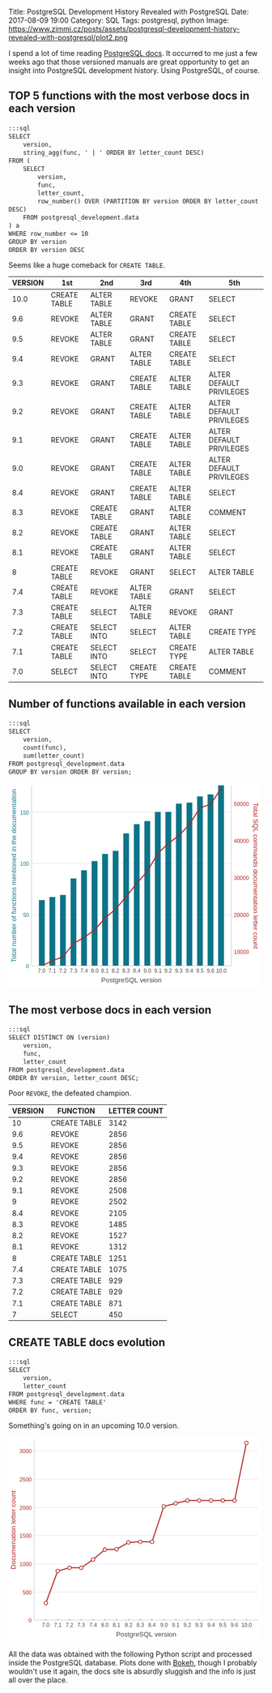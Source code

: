 Title: PostgreSQL Development History Revealed with PostgreSQL
Date: 2017-08-09 19:00
Category: SQL
Tags: postgresql, python
Image: https://www.zimmi.cz/posts/assets/postgresql-development-history-revealed-with-postgresql/plot2.png

I spend a lot of time reading [PostgreSQL docs](https://www.postgresql.org/docs/manuals/). It occurred to me just a few weeks ago that those versioned manuals are great opportunity to get an insight into PostgreSQL development history. Using PostgreSQL, of course.

## TOP 5 functions with the most verbose docs in each version

    :::sql
    SELECT
        version,
        string_agg(func, ' | ' ORDER BY letter_count DESC)
    FROM (
        SELECT
            version,
            func,
            letter_count,
            row_number() OVER (PARTITION BY version ORDER BY letter_count DESC)
        FROM postgresql_development.data
    ) a
    WHERE row_number <= 10
    GROUP BY version
    ORDER BY version DESC

Seems like a huge comeback for `CREATE TABLE`.

| VERSION | 1st | 2nd | 3rd | 4th | 5th |
|-----|----------------|----------------|----------------|----------------|----------------------------|
| 10.0 |  CREATE TABLE  |  ALTER TABLE  |  REVOKE  |  GRANT  |  SELECT  |
| 9.6 |  REVOKE  |  ALTER TABLE  |  GRANT  |  CREATE TABLE  |  SELECT  |
| 9.5 |  REVOKE  |  ALTER TABLE  |  GRANT  |  CREATE TABLE  |  SELECT  |
| 9.4 |  REVOKE  |  GRANT  |  ALTER TABLE  |  CREATE TABLE  |  SELECT  |
| 9.3 |  REVOKE  |  GRANT  |  CREATE TABLE  |  ALTER TABLE  |  ALTER DEFAULT PRIVILEGES  |
| 9.2 |  REVOKE  |  GRANT  |  CREATE TABLE  |  ALTER TABLE  |  ALTER DEFAULT PRIVILEGES  |
| 9.1 |  REVOKE  |  GRANT  |  CREATE TABLE  |  ALTER TABLE  |  ALTER DEFAULT PRIVILEGES  |
| 9.0 |  REVOKE  |  GRANT  |  CREATE TABLE  |  ALTER TABLE  |  ALTER DEFAULT PRIVILEGES  |
| 8.4 |  REVOKE  |  GRANT  |  CREATE TABLE  |  ALTER TABLE  |  SELECT  |
| 8.3 |  REVOKE  |  CREATE TABLE  |  GRANT  |  ALTER TABLE  |  COMMENT  |
| 8.2 |  REVOKE  |  CREATE TABLE  |  GRANT  |  ALTER TABLE  |  SELECT  |
| 8.1 |  REVOKE  |  CREATE TABLE  |  GRANT  |  ALTER TABLE  |  SELECT  |
| 8 |  CREATE TABLE  |  REVOKE  |  GRANT  |  SELECT  |  ALTER TABLE  |
| 7.4 |  CREATE TABLE  |  REVOKE  |  ALTER TABLE  |  GRANT  |  SELECT  |
| 7.3 |  CREATE TABLE  |  SELECT  |  ALTER TABLE  |  REVOKE  |  GRANT  |
| 7.2 |  CREATE TABLE  |  SELECT INTO  |  SELECT  |  ALTER TABLE  |  CREATE TYPE  |
| 7.1 |  CREATE TABLE  |  SELECT INTO  |  SELECT  |  CREATE TYPE  |  ALTER TABLE  |
| 7.0 |  SELECT  |  SELECT INTO  |  CREATE TYPE  |  CREATE TABLE  |  COMMENT  |

## Number of functions available in each version

    :::sql
    SELECT
        version,
        count(func),
        sum(letter_count)
    FROM postgresql_development.data
    GROUP BY version ORDER BY version;

<div class="text-center"><img src="/posts/assets/postgresql-development-history-revealed-with-postgresql/plot1.png"/></div>

## The most verbose docs in each version

    :::sql
    SELECT DISTINCT ON (version)
        version,
        func,
        letter_count
    FROM postgresql_development.data
    ORDER BY version, letter_count DESC;

Poor `REVOKE`, the defeated champion.

<div class="text-center">
    <table style="margin-left:auto; margin-right: auto">
    <thead>
    <tr>
    <th><span class="caps">VERSION</span></th>
    <th><span class="caps">FUNCTION</span></th>
    <th><span class="caps">LETTER</span> <span class="caps">COUNT</span></th>
    </tr>
    </thead>
    <tbody>
    <tr>
    <td>10</td>
    <td><span class="caps">CREATE</span> <span class="caps">TABLE</span></td>
    <td>3142</td>
    </tr>
    <tr>
    <td>9.6</td>
    <td><span class="caps">REVOKE</span></td>
    <td>2856</td>
    </tr>
    <tr>
    <td>9.5</td>
    <td><span class="caps">REVOKE</span></td>
    <td>2856</td>
    </tr>
    <tr>
    <td>9.4</td>
    <td><span class="caps">REVOKE</span></td>
    <td>2856</td>
    </tr>
    <tr>
    <td>9.3</td>
    <td><span class="caps">REVOKE</span></td>
    <td>2856</td>
    </tr>
    <tr>
    <td>9.2</td>
    <td><span class="caps">REVOKE</span></td>
    <td>2856</td>
    </tr>
    <tr>
    <td>9.1</td>
    <td><span class="caps">REVOKE</span></td>
    <td>2508</td>
    </tr>
    <tr>
    <td>9</td>
    <td><span class="caps">REVOKE</span></td>
    <td>2502</td>
    </tr>
    <tr>
    <td>8.4</td>
    <td><span class="caps">REVOKE</span></td>
    <td>2105</td>
    </tr>
    <tr>
    <td>8.3</td>
    <td><span class="caps">REVOKE</span></td>
    <td>1485</td>
    </tr>
    <tr>
    <td>8.2</td>
    <td><span class="caps">REVOKE</span></td>
    <td>1527</td>
    </tr>
    <tr>
    <td>8.1</td>
    <td><span class="caps">REVOKE</span></td>
    <td>1312</td>
    </tr>
    <tr>
    <td>8</td>
    <td><span class="caps">CREATE</span> <span class="caps">TABLE</span></td>
    <td>1251</td>
    </tr>
    <tr>
    <td>7.4</td>
    <td><span class="caps">CREATE</span> <span class="caps">TABLE</span></td>
    <td>1075</td>
    </tr>
    <tr>
    <td>7.3</td>
    <td><span class="caps">CREATE</span> <span class="caps">TABLE</span></td>
    <td>929</td>
    </tr>
    <tr>
    <td>7.2</td>
    <td><span class="caps">CREATE</span> <span class="caps">TABLE</span></td>
    <td>929</td>
    </tr>
    <tr>
    <td>7.1</td>
    <td><span class="caps">CREATE</span> <span class="caps">TABLE</span></td>
    <td>871</td>
    </tr>
    <tr>
    <td>7</td>
    <td><span class="caps">SELECT</span></td>
    <td>450</td>
    </tr>
    </tbody>
    </table>
</div>

## CREATE TABLE docs evolution

    :::sql
    SELECT
        version,
        letter_count
    FROM postgresql_development.data
    WHERE func = 'CREATE TABLE'
    ORDER BY func, version;

Something's going on in an upcoming 10.0 version.

<div class="text-center"><img src="/posts/assets/postgresql-development-history-revealed-with-postgresql/plot2.png"/></div>

All the data was obtained with the following Python script and processed inside the PostgreSQL database. Plots done with [Bokeh](http://bokeh.pydata.org/en/latest/), though I probably wouldn't use it again, the docs site is absurdly sluggish and the info is just all over the place.

<script src="https://gist.github.com/zimmicz/f69a5ce5d3cf3a220e171553c35e0391.js"></script>